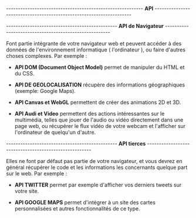 ---------------------------------------------------------- **API** --------------------------------------------------------------------

----------------------------------------------- **API de Navigateur** ------------------------------------------------------

Font partie intégrante de votre navigateur web et peuvent accéder à des données de l'environnement informatique ( l'ordinateur ), ou faire d'autres choses complexes. Par exemple :


- **API DOM (Document Object Model)** permet de manipuler du HTML et du CSS.


- **API DE GEOLOCALISATION** récupère des informations géographiques (exemple: Google Maps).


- **API Canvas et WebGL** permettent de créer des animations 2D et 3D.


- **API Audi et Video** permettent des actions intéressantes sur le multimédia, telles que jouer de l'audio ou vidéo directement dans une page web, ou récupérer le flux vidéo de votre webcam et l'afficher sur l'ordinateur de quelqu'un d'autre.



----------------------------------------------- **API tierces** ------------------------------------------------------

Elles ne font par défaut pas partie de votre navigateur, et vous devrez  en général récupérer le code et les informations les concernants quelque part sur le web. Par exemple :


- **API TWITTER** permet par exemple d'afficher vos derniers tweets sur votre site.


- **API GOOGLE MAPS** permet d'intégrer à un site des cartes personnalisées et autres fonctionnalités de ce type.